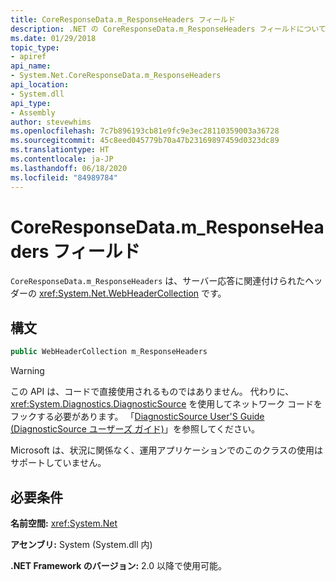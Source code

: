 ```yaml
---
title: CoreResponseData.m_ResponseHeaders フィールド
description: .NET の CoreResponseData.m_ResponseHeaders フィールドについて説明します。 このフィールドは、サーバー応答に関連付けられたヘッダーが格納されている WebHeaderCollection 型です。
ms.date: 01/29/2018
topic_type:
- apiref
api_name:
- System.Net.CoreResponseData.m_ResponseHeaders
api_location:
- System.dll
api_type:
- Assembly
author: stevewhims
ms.openlocfilehash: 7c7b896193cb81e9fc9e3ec28110359003a36728
ms.sourcegitcommit: 45c8eed045779b70a47b23169897459d0323dc89
ms.translationtype: HT
ms.contentlocale: ja-JP
ms.lasthandoff: 06/18/2020
ms.locfileid: "84989784"
---
```

# <a name="coreresponsedatam_responseheaders-field"></a>CoreResponseData.m\_ResponseHeaders フィールド

`CoreResponseData.m_ResponseHeaders` は、サーバー応答に関連付けられたヘッダーの <xref:System.Net.WebHeaderCollection> です。

## <a name="syntax"></a>構文
  
```csharp
public WebHeaderCollection m_ResponseHeaders
```

> [!WARNING]
> この API は、コードで直接使用されるものではありません。 代わりに、<xref:System.Diagnostics.DiagnosticSource> を使用してネットワーク コードをフックする必要があります。 「[DiagnosticSource User'S Guide (DiagnosticSource ユーザーズ ガイド)](https://github.com/dotnet/runtime/blob/master/src/libraries/System.Diagnostics.DiagnosticSource/src/DiagnosticSourceUsersGuide.md)」を参照してください。
>
> Microsoft は、状況に関係なく、運用アプリケーションでのこのクラスの使用はサポートしていません。

## <a name="requirements"></a>必要条件

**名前空間:** <xref:System.Net>

**アセンブリ:** System (System.dll 内)

**.NET Framework のバージョン:** 2.0 以降で使用可能。
